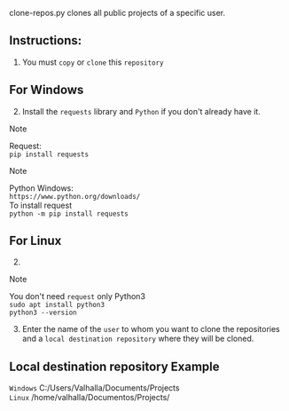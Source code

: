  clone-repos.py clones all public projects of a specific user.

## Instructions:

1. You must `copy` or `clone` this `repository`
## For Windows
2. Install the `requests` library and `Python` if you don't already have it.
>[!NOTE] 
> Request: <br/>
> `pip install requests`

>[!NOTE]
>Python Windows: <br/>
`https://www.python.org/downloads/` <br/>
>To install request <br/>
`python -m pip install requests`

## For Linux
2.
>[!NOTE]
> You don't need `request` only Python3 <br/>
> `sudo apt install python3` <br/>
> `python3 --version`

3. Enter the name of the `user` to whom you want to clone the repositories and a `local destination repository` where they will be cloned.

## Local destination repository Example

`Windows`  C:/Users/Valhalla/Documents/Projects <br/>
`Linux` /home/valhalla/Documentos/Projects/